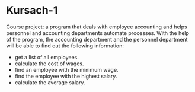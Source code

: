 # Kursach-1
Course project: a program that deals with employee accounting and helps personnel and accounting departments automate processes. With the help of the program, the accounting department and the personnel department will be able to find out the following information:

- get a list of all employees.
- calculate the cost of wages.
- find an employee with the minimum wage.
- find the employee with the highest salary.
- calculate the average salary.
